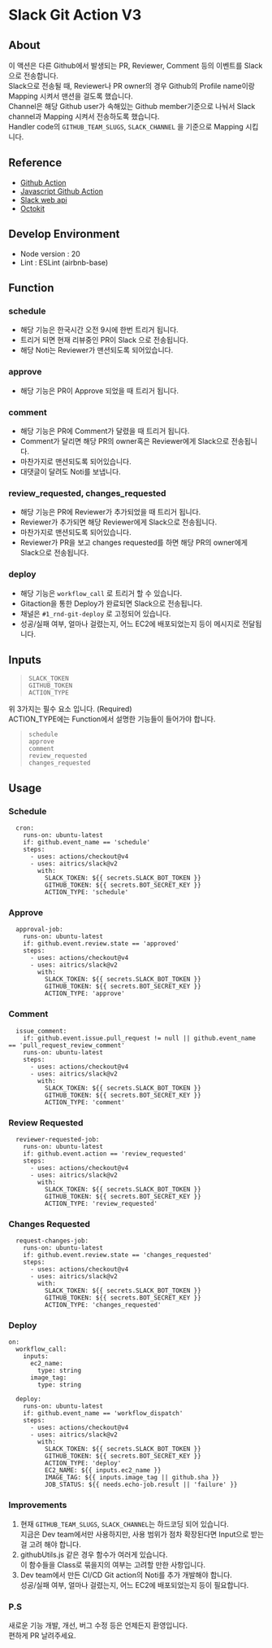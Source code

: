 # Slack Git Action V3

## About
이 액션은 다른 Github에서 발생되는 PR, Reviewer, Comment 등의 이벤트를 Slack으로 전송합니다.  
Slack으로 전송될 때, Reviewer나 PR owner의 경우 Github의 Profile name이랑 Mapping 시켜서 맨션을 걸도록 했습니다.  
Channel은 해당 Github user가 속해있는 Github member기준으로 나눠서 Slack channel과 Mapping 시켜서 전송하도록 했습니다.  
Handler code의 `GITHUB_TEAM_SLUGS`, `SLACK_CHANNEL` 을 기준으로 Mapping 시킵니다.

## Reference
- [Github Action](https://docs.github.com/en/actions/creating-actions)
- [Javascript Github Action](https://github.com/actions/javascript-action)
- [Slack web api](https://api.slack.com/methods)
- [Octokit](https://octokit.github.io/rest.js/v20)

## Develop Environment
- Node version :  20
- Lint : ESLint (airbnb-base)

## Function
### schedule
- 해당 기능은 한국시간 오전 9시에 한번 트리거 됩니다.
- 트리거 되면 현재 리뷰중인 PR이 Slack 으로 전송됩니다.
- 해당 Noti는 Reviewer가 맨션되도록 되어있습니다.

### approve
- 해당 기능은 PR이 Approve 되었을 때 트리거 됩니다.

### comment
- 해당 기능은 PR에 Comment가 달렸을 때 트리거 됩니다.
- Comment가 달리면 해당 PR의 owner혹은 Reviewer에게 Slack으로 전송됩니다.
- 마찬가지로 맨션되도록 되어있습니다.
- 대댓글이 달려도 Noti를 보냅니다.

### review_requested, changes_requested
- 해당 기능은 PR에 Reviewer가 추가되었을 때 트리거 됩니다.
- Reviewer가 추가되면 해당 Reviewer에게 Slack으로 전송됩니다.
- 마찬가지로 맨션되도록 되어있습니다.
- Reviewer가 PR을 보고 changes requested를 하면 해당 PR의 owner에게 Slack으로 전송됩니다.

### deploy
- 해당 기능은 `workflow_call` 로 트리거 할 수 있습니다.
- Gitaction을 통한 Deploy가 완료되면 Slack으로 전송됩니다.
- 채널은 `#1_rnd-git-deploy` 로 고정되어 있습니다.
- 성공/실패 여부, 얼마나 걸렸는지, 어느 EC2에 배포되었는지 등이 메시지로 전달됩니다.

## Inputs
>```
>SLACK_TOKEN
>GITHUB_TOKEN
>ACTION_TYPE
>```
위 3가지는 필수 요소 입니다. (Required)  
ACTION_TYPE에는 Function에서 설명한 기능들이 들어가야 합니다.
>```
>schedule
>approve
>comment
>review_requested
>changes_requested
>```

## Usage

### Schedule
```
  cron:
    runs-on: ubuntu-latest
    if: github.event_name == 'schedule'
    steps:
      - uses: actions/checkout@v4
      - uses: aitrics/slack@v2
        with:
          SLACK_TOKEN: ${{ secrets.SLACK_BOT_TOKEN }}
          GITHUB_TOKEN: ${{ secrets.BOT_SECRET_KEY }}
          ACTION_TYPE: 'schedule'
```

### Approve
```
  approval-job:
    runs-on: ubuntu-latest
    if: github.event.review.state == 'approved'
    steps:
      - uses: actions/checkout@v4
      - uses: aitrics/slack@v2
        with:
          SLACK_TOKEN: ${{ secrets.SLACK_BOT_TOKEN }}
          GITHUB_TOKEN: ${{ secrets.BOT_SECRET_KEY }}
          ACTION_TYPE: 'approve'
```

### Comment
```
  issue_comment:
    if: github.event.issue.pull_request != null || github.event_name == 'pull_request_review_comment'
    runs-on: ubuntu-latest
    steps:
      - uses: actions/checkout@v4
      - uses: aitrics/slack@v2
        with:
          SLACK_TOKEN: ${{ secrets.SLACK_BOT_TOKEN }}
          GITHUB_TOKEN: ${{ secrets.BOT_SECRET_KEY }}
          ACTION_TYPE: 'comment'
```

### Review Requested
```
  reviewer-requested-job:
    runs-on: ubuntu-latest
    if: github.event.action == 'review_requested'
    steps:
      - uses: actions/checkout@v4
      - uses: aitrics/slack@v2
        with:
          SLACK_TOKEN: ${{ secrets.SLACK_BOT_TOKEN }}
          GITHUB_TOKEN: ${{ secrets.BOT_SECRET_KEY }}
          ACTION_TYPE: 'review_requested'
```

### Changes Requested
```
  request-changes-job:
    runs-on: ubuntu-latest
    if: github.event.review.state == 'changes_requested'
    steps:
      - uses: actions/checkout@v4
      - uses: aitrics/slack@v2
        with:
          SLACK_TOKEN: ${{ secrets.SLACK_BOT_TOKEN }}
          GITHUB_TOKEN: ${{ secrets.BOT_SECRET_KEY }}
          ACTION_TYPE: 'changes_requested'
```

### Deploy
```
on:
  workflow_call:
    inputs:
      ec2_name:
        type: string
      image_tag:
        type: string

  deploy:
    runs-on: ubuntu-latest
    if: github.event_name == 'workflow_dispatch'
    steps:
      - uses: actions/checkout@v4
      - uses: aitrics/slack@v2
        with:
          SLACK_TOKEN: ${{ secrets.SLACK_BOT_TOKEN }}
          GITHUB_TOKEN: ${{ secrets.BOT_SECRET_KEY }}
          ACTION_TYPE: 'deploy'
          EC2_NAME: ${{ inputs.ec2_name }}
          IMAGE_TAG: ${{ inputs.image_tag || github.sha }}
          JOB_STATUS: ${{ needs.echo-job.result || 'failure' }}
```

### Improvements
1. 현재 `GITHUB_TEAM_SLUGS`, `SLACK_CHANNEL`는 하드코딩 되어 있습니다.  
   지금은 Dev team에서만 사용하지만, 사용 범위가 점차 확장된다면 Input으로 받는 걸 고려 해야 합니다.
2. githubUtils.js 같은 경우 함수가 여러게 있습니다.  
   이 함수들을 Class로 묶을지의 여부는 고려할 만한 사항입니다.
3. Dev team에서 만든 CI/CD Git action의 Noti를 추가 개발해야 합니다.  
   성공/실패 여부, 얼마나 걸렸는지, 어느 EC2에 배포되었는지 등이 필요합니다.

### P.S
새로운 기능 개발, 개선, 버그 수정 등은 언제든지 환영입니다.  
편하게 PR 날려주세요.
